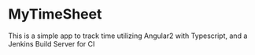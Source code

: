 # MyTimeSheet
This is a simple app to track time utilizing Angular2 with Typescript, and a Jenkins Build Server for CI

